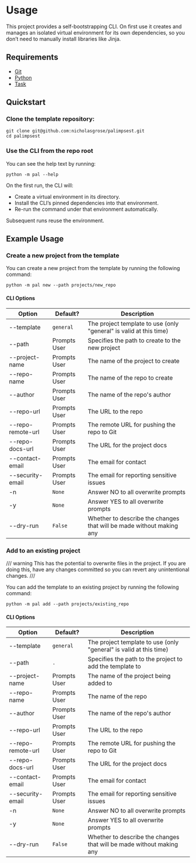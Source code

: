 # Usage

This project provides a self-bootstrapping CLI. On first use it creates and manages an isolated virtual environment for
its own dependencies, so you don’t need to manually install libraries like Jinja.

## Requirements

- [Git](https://git-scm.com)
- [Python](https://www.python.org)
- [Task](https://taskfile.dev)

## Quickstart

### Clone the template repository:

```shell
git clone git@github.com:nicholasgrose/palimpsest.git
cd palimpsest
```

### Use the CLI from the repo root

You can see the help text by running:

```shell
python -m pal --help
```

On the first run, the CLI will:

- Create a virtual environment in its directory.
- Install the CLI’s pinned dependencies into that environment.
- Re-run the command under that environment automatically.

Subsequent runs reuse the environment.

## Example Usage

### Create a new project from the template

You can create a new project from the template by running the following command:

```shell
python -m pal new --path projects/new_repo
```

#### CLI Options

| Option            | Default?     | Description                                                          |
|-------------------|--------------|----------------------------------------------------------------------|
| --template        | `general`    | The project template to use (only "general" is valid at this time)   |
| --path            | Prompts User | Specifies the path to create to the new project                      |
| --project-name    | Prompts User | The name of the project to create                                    |
| --repo-name       | Prompts User | The name of the repo to create                                       |
| --author          | Prompts User | The name of the repo's author                                        |
| --repo-url        | Prompts User | The URL to the repo                                                  |
| --repo-remote-url | Prompts User | The remote URL for pushing the repo to Git                           |
| --repo-docs-url   | Prompts User | The URL for the project docs                                         |
| --contact-email   | Prompts User | The email for contact                                                |
| --security-email  | Prompts User | The email for reporting sensitive issues                             |
| -n                | `None`       | Answer NO to all overwrite prompts                                   |
| -y                | `None`       | Answer YES to all overwrite prompts                                  |
| --dry-run         | `False`      | Whether to describe the changes that will be made without making any |

### Add to an existing project

/// warning
This has the potential to overwrite files in the project.
If you are doing this, have any changes committed so you can revert any unintentional changes.
///

You can add the template to an existing project by running the following command:

```shell
python -m pal add --path projects/existing_repo
```

#### CLI Options

| Option            | Default?     | Description                                                          |
|-------------------|--------------|----------------------------------------------------------------------|
| --template        | `general`    | The project template to use (only "general" is valid at this time)   |
| --path            | `.`          | Specifies the path to the project to add the template to             |
| --project-name    | Prompts User | The name of the project being added to                               |
| --repo-name       | Prompts User | The name of the repo                                                 |
| --author          | Prompts User | The name of the repo's author                                        |
| --repo-url        | Prompts User | The URL to the repo                                                  |
| --repo-remote-url | Prompts User | The remote URL for pushing the repo to Git                           |
| --repo-docs-url   | Prompts User | The URL for the project docs                                         |
| --contact-email   | Prompts User | The email for contact                                                |
| --security-email  | Prompts User | The email for reporting sensitive issues                             |
| -n                | `None`       | Answer NO to all overwrite prompts                                   |
| -y                | `None`       | Answer YES to all overwrite prompts                                  |
| --dry-run         | `False`      | Whether to describe the changes that will be made without making any |
